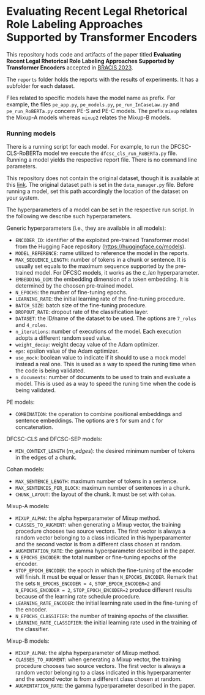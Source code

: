 # Evaluating Recent Legal Rhetorical Role Labeling Approaches Supported by Transformer Encoders

This repository hods code and artifacts of the paper titled **Evaluating Recent Legal Rhetorical Role Labeling Approaches Supported by Transformer Encoders** accepted in [BRACIS 2023](https://www.bracis.dcc.ufmg.br/).

The `reports` folder holds the reports with the results of experiments. It has a subfolder for each dataset.

Files related to specific models have the model name as prefix. For example, the files `pe_app.py`, `pe_models.py`, `pe_run_InCaseLaw.py` and `pe_run_RoBERTa.py` concern PE-S and PE-C models. The prefix `mixup` relates the Mixup-A models whereas `mixup2` relates the Mixup-B models.

### Running models

There is a running script for each model. For example, to run the DFCSC-CLS-RoBERTa model we execute the `dfcsc_cls_run_RoBERTa.py` file. Running a model yields the respective report file. There is no command line parameters.

This repository does not contain the original dataset, though it is available at this [link](https://github.com/Exploration-Lab/Rhetorical-Roles). The original dataset path is set in the `data_manager.py` file. Before running a model, set this path accordingly the location of the dataset on your system.

The hyperparameters of a model can be set in the respective run script. In the following we describe such hyperparameters.

Generic hyperparameters (i.e., they are available in all models):
- `ENCODER_ID`: identifier of the exploited pre-trained Transformer model from the Hugging Face repository (https://huggingface.co/models).
- `MODEL_REFERENCE`: name utilized to reference the model in the reports.
- `MAX_SEQUENCE_LENGTH`: number of tokens in a chunk or sentence. It is usually set equals to the maximum sequence supported by the pre-trained model. For DFCSC models, it works as the *c_len* hyperparameter.
- `EMBEDDING_DIM`: the embedding dimension of a token embedding. It is determined by the choosen pre-trained model.
- `N_EPOCHS`: the number of fine-tuning epochs.
- `LEARNING_RATE`: the initial learning rate of the fine-tuning procedure.
- `BATCH_SIZE`: batch size of the fine-tuning procedure.
- `DROPOUT_RATE`: dropout rate of the classification layer.
- `DATASET`: the ID/name of the dataset to be used. The options are `7_roles` and `4_roles`.
- `n_iterations`: number of executions of the model. Each execution adopts a different random seed value.
- `weight_decay`: weight decay value of the Adam optimizer.
- `eps`: epsilon value of the Adam optimizer.
- `use_mock`: boolean value to indicate if it should to use a mock model instead a real one. This is used as a way to speed the runing time when the code is being validated.
- `n_documents`: number of documents to be used to train and evaluate a model. This is used as a way to speed the runing time when the code is being validated.

PE models:
- `COMBINATION`: the operation to combine positional embeddings and sentence embeddings. The options are `S` for sum and `C` for concatenation.

DFCSC-CLS and DFCSC-SEP models:
- `MIN_CONTEXT_LENGTH` (*m_edges*): the desired minimum number of tokens in the edges of a chunk.

Cohan models:
- `MAX_SENTENCE_LENGTH`: maximum number of tokens in a sentence.
- `MAX_SENTENCES_PER_BLOCK`: maximum number of sentences in a chunk.
- `CHUNK_LAYOUT`: the layout of the chunk. It must be set with `Cohan`.

Mixup-A models:
- `MIXUP_ALPHA`: the alpha hyperparameter of Mixup method.
- `CLASSES_TO_AUGMENT`: when generating a Mixup vector, the training procedure chooses two source vectors. The first vector is always a random vector belonging to a class indicated in this hyperparamenter and the second vector is from a different class chosen at random.
- `AUGMENTATION_RATE`: the gamma hyperparameter described in the paper.
- `N_EPOCHS_ENCODER`: the total number or fine-tuning epochs of the encoder.
- `STOP_EPOCH_ENCODER`: the epoch in which the fine-tuning of the encoder will finish. It must be equal or lesser than `N_EPOCHS_ENCODER`. Remark that the sets `N_EPOCHS_ENCODER = 4`, `STOP_EPOCH_ENCODER=2` and `N_EPOCHS_ENCODER = 2`, `STOP_EPOCH_ENCODER=2` produce different results because of the learning rate schedule procedure.
- `LEARNING_RATE_ENCODER`: the initial learning rate used in the fine-tuning of the encoder.
- `N_EPOCHS_CLASSIFIER`: the number of training epochs of the classifier.
- `LEARNING_RATE_CLASSIFIER`: the initial learning rate used in the training of the classifier.

Mixup-B models:
- `MIXUP_ALPHA`: the alpha hyperparameter of Mixup method.
- `CLASSES_TO_AUGMENT`: when generating a Mixup vector, the training procedure chooses two source vectors. The first vector is always a random vector belonging to a class indicated in this hyperparamenter and the second vector is from a different class chosen at random.
- `AUGMENTATION_RATE`: the gamma hyperparameter described in the paper.
